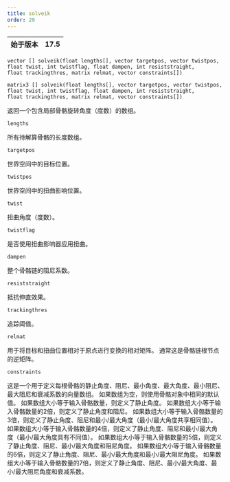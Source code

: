 ```yaml
---
title: solveik
order: 29
---
```

| 始于版本 | 17.5 |
| --- | --- |

`vector [] solveik(float lengths[], vector targetpos, vector twistpos, float twist, int twistflag, float dampen, int resiststraight, float trackingthres, matrix relmat, vector constraints[])`

`matrix3 [] solveik(float lengths[], vector targetpos, vector twistpos, float twist, int twistflag, float dampen, int resiststraight, float trackingthres, matrix relmat, vector constraints[])`

返回一个包含局部骨骼旋转角度（度数）的数组。

`lengths`

所有待解算骨骼的长度数组。

`targetpos`

世界空间中的目标位置。

`twistpos`

世界空间中的扭曲影响位置。

`twist`

扭曲角度（度数）。

`twistflag`

是否使用扭曲影响器应用扭曲。

`dampen`

整个骨骼链的阻尼系数。

`resiststraight`

抵抗伸直效果。

`trackingthres`

追踪阈值。

`relmat`

用于将目标和扭曲位置相对于原点进行变换的相对矩阵。
通常这是骨骼链根节点的逆矩阵。

`constraints`

这是一个用于定义每根骨骼的静止角度、阻尼、最小角度、最大角度、最小阻尼、最大阻尼和衰减系数的向量数组。
如果数组为空，则使用骨骼对象中相同的默认值。
如果数组大小等于输入骨骼数量，则定义了静止角度。
如果数组大小等于输入骨骼数量的2倍，则定义了静止角度和阻尼。
如果数组大小等于输入骨骼数量的3倍，则定义了静止角度、阻尼和最小/最大角度（最小/最大角度共享相同值）。
如果数组大小等于输入骨骼数量的4倍，则定义了静止角度、阻尼和最小/最大角度（最小/最大角度具有不同值）。
如果数组大小等于输入骨骼数量的5倍，则定义了静止角度、阻尼、最小/最大角度和阻尼角度。
如果数组大小等于输入骨骼数量的6倍，则定义了静止角度、阻尼、最小/最大角度和最小/最大阻尼角度。
如果数组大小等于输入骨骼数量的7倍，则定义了静止角度、阻尼、最小/最大角度、最小/最大阻尼角度和衰减系数。